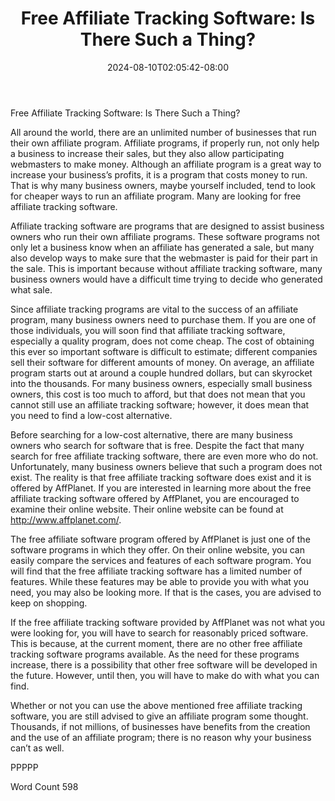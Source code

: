 ﻿---
title: "Free Affiliate Tracking Software: Is There Such a Thing?"
date: 2024-08-10T02:05:42-08:00
description: "Tracking Software Tips for Web Success"
featured_image: "/images/Tracking Software.jpg"
tags: ["Tracking Software"]
---

Free Affiliate Tracking Software: Is There Such a Thing?

All around the world, there are an unlimited number of businesses that run their own affiliate program. Affiliate programs, if properly run, not only help a business to increase their sales, but they also allow participating webmasters to make money. Although an affiliate program is a great way to increase your business’s profits, it is a program that costs money to run. That is why many business owners, maybe yourself included, tend to look for cheaper ways to run an affiliate program.  Many are looking for free affiliate tracking software.

Affiliate tracking software are programs that are designed to assist business owners who run their own affiliate programs. These software programs not only let a business know when an affiliate has generated a sale, but many also develop ways to make sure that the webmaster is paid for their part in the sale. This is important because without affiliate tracking software, many business owners would have a difficult time trying to decide who generated what sale.

Since affiliate tracking programs are vital to the success of an affiliate program, many business owners need to purchase them. If you are one of those individuals, you will soon find that affiliate tracking software, especially a quality program, does not come cheap. The cost of obtaining this ever so important software is difficult to estimate; different companies sell their software for different amounts of money. On average, an affiliate program starts out at around a couple hundred dollars, but can skyrocket into the thousands.  For many business owners, especially small business owners, this cost is too much to afford, but that does not mean that you cannot still use an affiliate tracking software; however, it does mean that you need to find a low-cost alternative.

Before searching for a low-cost alternative, there are many business owners who search for software that is free. Despite the fact that many search for free affiliate tracking software, there are even more who do not. Unfortunately, many business owners believe that such a program does not exist. The reality is that free affiliate tracking software does exist and it is offered by AffPlanet.  If you are interested in learning more about the free affiliate tracking software offered by AffPlanet, you are encouraged to examine their online website. Their online website can be found at http://www.affplanet.com/.  

The free affiliate software program offered by AffPlanet is just one of the software programs in which they offer.  On their online website, you can easily compare the services and features of each software program.  You will find that the free affiliate tracking software has a limited number of features. While these features may be able to provide you with what you need, you may also be looking more.  If that is the cases, you are advised to keep on shopping.

If the free affiliate tracking software provided by AffPlanet was not what you were looking for, you will have to search for reasonably priced software. This is because, at the current moment, there are no other free affiliate tracking software programs available.  As the need for these programs increase, there is a possibility that other free software will be developed in the future.  However, until then, you will have to make do with what you can find.

Whether or not you can use the above mentioned free affiliate tracking software, you are still advised to give an affiliate program some thought.  Thousands, if not millions, of businesses have benefits from the creation and the use of an affiliate program; there is no reason why your business can’t as well.

PPPPP

Word Count 598

